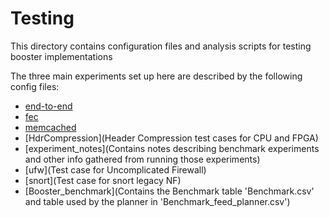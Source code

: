 # Testing

This directory contains configuration files and analysis scripts for
testing booster implementations

The three main experiments set up here are described by the following config files:

* [end-to-end](e2e/e2e.md)
* [fec](fec/fec.md)
* [memcached](memcached/Memcached.md)
* [HdrCompression](Header Compression test cases for CPU and FPGA)
* [experiment_notes](Contains notes describing benchmark experiments and other info gathered from running those experiments)
* [ufw](Test case for Uncomplicated Firewall)
* [snort](Test case for snort legacy NF)
* [Booster_benchmark](Contains the Benchmark table 'Benchmark.csv' and table used by the planner in 'Benchmark_feed_planner.csv')
